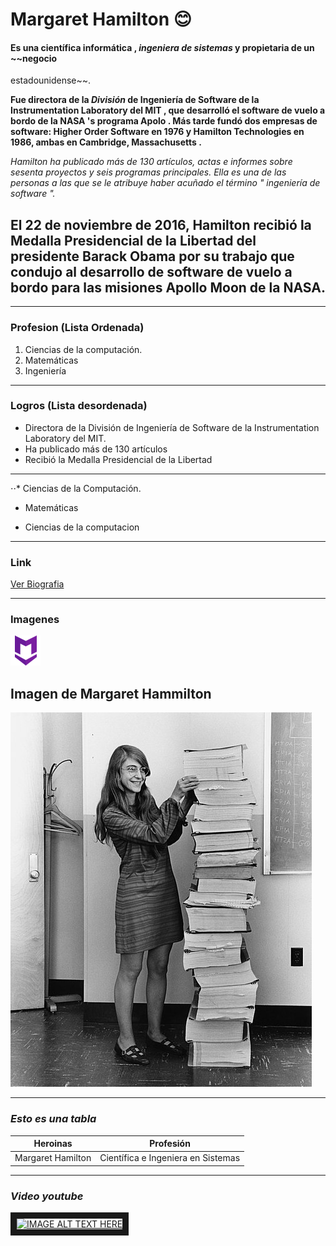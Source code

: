 # Margaret Hamilton  :blush:

#### Es una __científica informática__ , *ingeniera de sistemas* y propietaria de un ~~negocio 
estadounidense~~.

**Fue directora de la *División* de Ingeniería de Software de la Instrumentation Laboratory del MIT , que desarrolló el software de vuelo a bordo de la NASA 's programa Apolo . Más tarde fundó dos empresas de software: Higher Order Software en 1976 y Hamilton Technologies en 1986, ambas en Cambridge, Massachusetts .**

*Hamilton ha publicado más de 130 artículos, actas e informes sobre sesenta proyectos y seis programas principales. Ella es una de las personas a las que se le atribuye haber acuñado el término " ingeniería de software ".*

## __El 22 de noviembre de 2016, Hamilton recibió la Medalla Presidencial de la Libertad del presidente Barack Obama por su trabajo que condujo al desarrollo de software de vuelo a bordo para las misiones Apollo Moon de la NASA.__

---

### Profesion (Lista Ordenada)
1. Ciencias de la computación.
2. Matemáticas
3. Ingeniería

---

### Logros (Lista desordenada)

- Directora de la División de Ingeniería de Software de la Instrumentation Laboratory del MIT.
- Ha publicado más de 130 artículos
- Recibió la Medalla Presidencial de la Libertad

---



⋅⋅* Ciencias de la Computación.

* Matemáticas
- Ciencias de la computacion

---


### Link

[Ver Biografia ](https://en.wikipedia.org/wiki/Margaret_Hamilton_(software_engineer))

---

### Imagenes

![alt text](https://github.com/adam-p/markdown-here/raw/master/src/common/images/icon48.png "Logo Title Text 1")

## Imagen de Margaret Hammilton



![alt text](https://github.com/yadira-puente/superHeroinass/blob/main/Margaret.jpg "Margaret Hammilton con su código")


---

### *Esto es una tabla*

| Heroinas             | Profesión                          |        
|:------------------:  |:----------------------------------:|
|  Margaret Hamilton   |  Científica e Ingeniera en Sistemas| 

---

### *Video youtube*

<a href="https://www.youtube.com/watch?v=mOGbxWTKtoQ
" target="_blank"><img src="http://img.youtube.com/vi/mOGbxWTKtoQ/0.jpg" 
alt="IMAGE ALT TEXT HERE" width="240" height="180" border="10" /></a>


